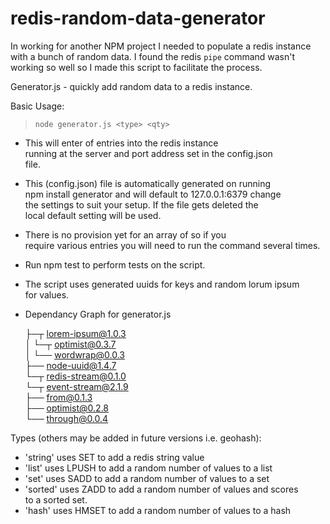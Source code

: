 # redis-random-data-generator

In working for another NPM project I needed to populate a redis instance with a bunch of random data. I found the redis `pipe` command wasn't working so well so I made this script to facilitate the process. 



 Generator.js - quickly add random data to a redis instance.        

 Basic Usage:                                                       

 > `node generator.js <type> <qty>`
                                                                    
 * This will enter <qty> of <type> entries into the redis instance  
   running at the server and port address set in the config.json    
   file.                                                            
                                                                    
 * This (config.json) file is automatically generated on running    
   npm install generator and will default to 127.0.0.1:6379 change  
   the settings to suit your setup. If the file gets deleted the    
   local default setting will be used.                              
                                                                    
 * There is no provision yet for an array of <types> so if you      
   require various entries you will need to run the command several 
   times.                                                           
                                                                    
 * Run npm test to perform tests on the script.                     
                                                                    
 * The script uses generated uuids for keys and random lorum ipsum  
   for values.                                                      
                                                                    
 * Dependancy Graph for generator.js                                
                                                                     
    ├─┬ lorem-ipsum@1.0.3                                           
    │ └─┬ optimist@0.3.7                                            
    │   └── wordwrap@0.0.3                                          
    ├── node-uuid@1.4.7                                             
    └─┬ redis-stream@0.1.0                                          
      └─┬ event-stream@2.1.9                                        
        ├── from@0.1.3                                              
        ├── optimist@0.2.8                                          
        └── through@0.0.4                                           
                                                                    

 Types (others may be added in future versions i.e. geohash):       

 * 'string'  uses SET to add a redis string value                   
 * 'list'    uses LPUSH to add a random number of values to a list  
 * 'set'     uses SADD to add a random number of values to a set    
 * 'sorted'  uses ZADD to add a random number of values and scores  
   to a sorted set.                                                 
 * 'hash'    uses HMSET to add a random number of values to a hash  
